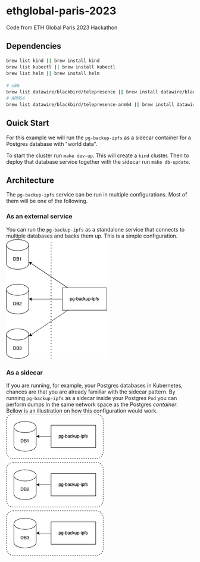 # ethglobal-paris-2023
Code from ETH Global Paris 2023 Hackathon

## Dependencies
```sh
brew list kind || brew install kind
brew list kubectl || brew install kubectl
brew list helm || brew install helm

# x86
brew list datawire/blackbird/telepresence || brew install datawire/blackbird/telepresence
# ARM64
brew list datawire/blackbird/telepresence-arm64 || brew install datawire/blackbird/telepresence-arm64
```

## Quick Start
For this example we will run the `pg-backup-ipfs` as a sidecar container for a Postgres database with "world data".

To start the cluster run `make dev-up`. This will create a `kind` cluster.
Then to deploy that database service together with the sidecar run `make db-update`.

## Architecture
The `pg-backup-ipfs` service can be run in multiple configurations.
Most of them will be one of the following.

### As an external service
You can run the `pg-backup-ipfs` as a standalone service that connects to multiple databases and backs them up.
This is a simple configuration.
![](docs/external.png)

### As a sidecar
If you are running, for example, your Postgres databases in Kubernetes, chances are that you are already familiar with the sidecar pattern.
By running `pg-backup-ipfs` as a sidecar inside your Postgres `Pod` you can perform dumps in the same network space as the Postgres *container*.
Bellow is an illustration on how this configuration would work.
![](docs/sidecar.png)